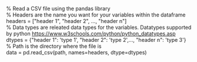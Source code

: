 % Read a CSV file using the pandas library</br>
% Headers are the name you want for your variables within the dataframe</br>
headers = ["header 1", "header 2", ..., "header n"]</br>
% Data types are releated data types for the variables. Datatypes supported by python https://www.w3schools.com/python/python_datatypes.asp</br>
dtypes = {"header 1": 'type 1', "header 2": 'type 2',..., "header n": 'type 3'}</br>
% Path is the directory where the file is</br>
data = pd.read_csv(path, names=headers, dtype=dtypes)</br>
